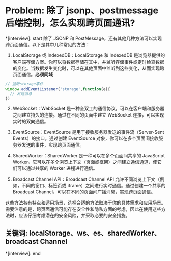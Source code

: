 # Problem: 除了 jsonp、postmessage 后端控制，怎么实现跨页面通讯?

*[interview]: start
除了 JSONP 和 PostMessage，还有其他几种方法可以实现跨页面通信。以下是其中几种常见的方法：
1. LocalStorage 或 IndexedDB：LocalStorage 和 IndexedDB 是浏览器提供的客户端存储方案。你可以将数据存储在其中，并监听存储事件或定时检查数据的变化。当数据发生变化时，可以在其他页面中监听到这些变化，从而实现跨页面通信。**必须同域**
```js
// 监听storage事件
window.addEventListener('storage',function(e){
  // 发送消息
})
```

2. WebSocket：WebSocket 是一种全双工的通信协议，可以在客户端和服务器之间建立持久的连接。通过在不同的页面中建立 WebSocket 连接，可以实现实时的双向通信。

3. EventSource：EventSource 是用于接收服务器发送的事件流（Server-Sent Events）的接口。通过创建 EventSource 对象，你可以在多个页面间接收服务器发送的事件，实现跨页面通信。

4. SharedWorker：SharedWorker 是一种可以在多个页面间共享的 JavaScript Worker。它可以在多个浏览上下文（页面或框架）之间建立通信通道，使它们可以通过共享的 Worker 进程进行通信。

5. Broadcast Channel API：Broadcast Channel API 允许不同浏览上下文（例如，不同的窗口、标签页或 iframe）之间进行实时通信。通过创建一个共享的 Broadcast Channel，可以在不同的页面间广播消息，实现跨页面通信。

这些方法各有特点和适用场景，选择合适的方法取决于你的具体需求和应用场景。需要注意的是，跨页面通信可能存在安全性和隐私方面的考虑，因此在使用这些方法时，应该仔细考虑潜在的安全风险，并采取必要的安全措施。

## 关键词: localStorage、ws、es、sharedWorker、broadcast Channel
*[interview]: end
